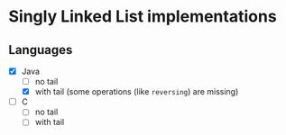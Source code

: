 # Singly Linked List implementations

## Languages

- [x] Java
  - [ ] no tail
  - [x] with tail (some operations (like `reversing`) are missing)
- [ ] C
  - [ ] no tail
  - [ ] with tail
